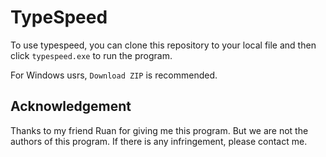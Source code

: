 # TypeSpeed
To use typespeed, you can clone this repository to your local file and then click `typespeed.exe` to run the program.

For Windows usrs, `Download ZIP` is recommended.

## Acknowledgement
Thanks to my friend Ruan for giving me this program. But we are not the authors of this program. If there is any infringement, please contact me.
